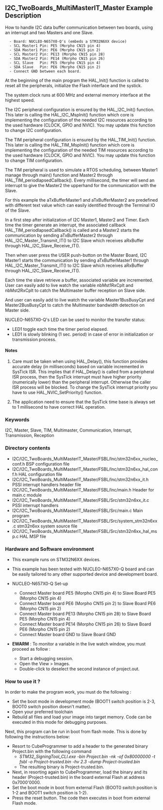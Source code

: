 ## <b>I2C_TwoBoards_MultiMasterIT_Master Example Description</b>

How to handle I2C data buffer communication between two boards, using an interrupt and two Masters and one Slave.

      - Board: NUCLEO-N657X0-Q's (embeds a STM32N6XX device)
      - SCL Master1 Pin: PE5 (Morpho CN15 pin 4)
      - SDA Master1 Pin: PE6 (Morpho CN15 pin 2)
      - SCL Master2 Pin: PE13 (Morpho CN15 pin 28)
      - SDA Master2 Pin: PE14 (Morpho CN15 pin 26)
      - SCL Slave   Pin: PE5 (Morpho CN15 pin 4)
      - SDA Slave   Pin: PE6 (Morpho CN15 pin 2)
      - Connect GND between each board.

At the beginning of the main program the HAL_Init() function is called to reset all the peripherals, initialize the
Flash interface and the systick.

The system clock runs at 600 MHz and external memory interface at the highest speed.

The I2C peripheral configuration is ensured by the HAL_I2C_Init() function. This later is calling the HAL_I2C_MspInit()
function which core is implementing the configuration of the needed I2C resources according to the used hardware (CLOCK,
GPIO and NVIC). You may update this function to change I2C configuration.

The TIM peripheral configuration is ensured by the HAL_TIM_Init() function. This later is calling the HAL_TIM_MspInit()
function which core is implementing the configuration of the needed TIM resources according to the used hardware (CLOCK,
GPIO and NVIC). You may update this function to change TIM configuration.

The TIM peripheral is used to simulate a RTOS scheduling, between Master1 manage through main() function and Master2
through HAL_TIM_periodlapsedCallback(). Every millisecond, the timer will send an interrupt to give the Master2 the
upperhand for the communication with the Slave.

For this example the aTxBufferMaster1 and aTxBufferMaster2 are predefined with different text value which can easily
identified through the Terminal IO of the Slave.

In a first step after initialization of I2C Master1, Master2 and Timer.
Each time the timer generate an interrupt, the associated callback HAL_TIM_periodlapsedCallback() is called
and a Master2 starts the communication by sending aTxBufferMaster2 through HAL_I2C_Master_Transmit_IT()
to I2C Slave which receives aRxBuffer through HAL_I2C_Slave_Receive_IT().

Then when user press the USER push-button on the Master Board, I2C Master1 starts the communication by sending
aTxBufferMaster1 through HAL_I2C_Master_Transmit_IT() to I2C Slave which receives aRxBuffer through
HAL_I2C_Slave_Receive_IT().

Each time the slave retrieve a buffer, associated variable are incremented.
User can easily add to live watch the variable nbMst1RxCplt and nbMst2RxCplt to catch the Multimaster buffer reception
on Slave side.

And user can easily add to live watch the variable Master1BusBusyCpt and Master2BusBusyCpt to catch the Multimaster
bandwidth detection on Master side.

NUCLEO-N657X0-Q's LED can be used to monitor the transfer status:

 - LED1 toggle each time the timer period elapsed.
 - LED1 is slowly blinking (1 sec. period) in case of error in initialization or transmission process.

#### <b>Notes</b>

 1. Care must be taken when using HAL_Delay(), this function provides accurate delay (in milliseconds)
    based on variable incremented in SysTick ISR. This implies that if HAL_Delay() is called from
    a peripheral ISR process, then the SysTick interrupt must have higher priority (numerically lower)
    than the peripheral interrupt. Otherwise the caller ISR process will be blocked.
    To change the SysTick interrupt priority you have to use HAL_NVIC_SetPriority() function.

 2. The application need to ensure that the SysTick time base is always set to 1 millisecond to have correct HAL
    operation.

### <b>Keywords</b>

I2C, Master, Slave, TIM, Multimaster, Communication, Interrupt, Transmission, Reception

### <b>Directory contents</b>

  - I2C/I2C_TwoBoards_MultiMasterIT_Master/FSBL/Inc/stm32n6xx_nucleo_conf.h     BSP configuration file
  - I2C/I2C_TwoBoards_MultiMasterIT_Master/FSBL/Inc/stm32n6xx_hal_conf.h        HAL configuration file
  - I2C/I2C_TwoBoards_MultiMasterIT_Master/FSBL/Inc/stm32n6xx_it.h              PSSI interrupt handlers header file
  - I2C/I2C_TwoBoards_MultiMasterIT_Master/FSBL/Inc/main.h                      Header for main.c module
  - I2C/I2C_TwoBoards_MultiMasterIT_Master/FSBL/Src/stm32n6xx_it.c              PSSI interrupt handlers
  - I2C/I2C_TwoBoards_MultiMasterIT_Master/FSBL/Src/main.c                      Main program
  - I2C/I2C_TwoBoards_MultiMasterIT_Master/FSBL/Src/system_stm32n6xx.c          stm32n6xx system source file
  - I2C/I2C_TwoBoards_MultiMasterIT_Master/FSBL/Src/stm32n6xx_hal_msp.c         HAL MSP file

### <b>Hardware and Software environment</b>

  - This example runs on STM32N6XX devices.

  - This example has been tested with NUCLEO-N657X0-Q board and can be easily tailored to any other supported device and
    development board.

  - NUCLEO-N657X0-Q Set-up
    - Connect Master board PE5 (Morpho CN15 pin 4) to Slave Board PE5 (Morpho CN15 pin 4)
    - Connect Master board PE6 (Morpho CN15 pin 2) to Slave Board PE6 (Morpho CN15 pin 2)
    - Connect Master board PE13 (Morpho CN15 pin 28) to Slave Board PE5 (Morpho CN15 pin 4)
    - Connect Master board PE14 (Morpho CN15 pin 26) to Slave Board PE6 (Morpho CN15 pin 2)
    - Connect Master board GND to Slave Board GND

  - **EWARM** : To monitor a variable in the live watch window, you must proceed as follow :
    - Start a debugging session.
    - Open the View > Images.
    - Double-click to deselect the second instance of project.out. 

### <b>How to use it ?</b>

In order to make the program work, you must do the following :

 - Set the boot mode in development mode (BOOT1 switch position is 2-3, BOOT0 switch position doesn't matter).
 - Open your preferred toolchain
 - Rebuild all files and load your image into target memory. Code can be executed in this mode for debugging purposes.

 Next, this program can be run in boot from flash mode. This is done by following the instructions below:

 - Resort to CubeProgrammer to add a header to the generated binary Project.bin with the following command
   - *STM32_SigningTool_CLI.exe -bin Project.bin -nk -of 0x80000000 -t fsbl -o Project-trusted.bin -hv 2.3 -dump Project-trusted.bin*
   - The resulting binary is Project-trusted.bin.
 - Next, in resorting again to CubeProgrammer, load the binary and its header (Project-trusted.bin) in the board external Flash at address 0x7000'0000.
 - Set the boot mode in boot from external Flash (BOOT0 switch position is 1-2 and BOOT1 switch position is 1-2).
 - Press the reset button. The code then executes in boot from external Flash mode.
 